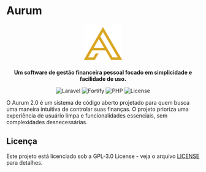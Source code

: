 # Aurum

<p align="center">
  <img src="public/favicon.svg" alt="Logo Aurum" width="100" height="100">
</p>

<p align="center">
  <strong>Um software de gestão financeira pessoal focado em simplicidade e facilidade de uso.</strong>
</p>

<p align="center">
  <img src="https://img.shields.io/badge/Laravel-12.x-red?style=flat&logo=laravel" alt="Laravel" />
  <img src="https://img.shields.io/badge/Auth-Fortify-blue?style=flat&logo=laravel" alt="Fortify" />
  <img src="https://img.shields.io/badge/PHP-8.2+-777BB4?style=flat&logo=php" alt="PHP" />
  <img src="https://img.shields.io/badge/License-GPL--3.0-green?style=flat" alt="License" />
</p>

O Aurum 2.0 é um sistema de código aberto projetado para quem busca uma maneira intuitiva de controlar suas finanças. O projeto prioriza uma experiência de usuário limpa e funcionalidades essenciais, sem complexidades desnecessárias.

## Licença

Este projeto está licenciado sob a GPL-3.0 License - veja o arquivo [LICENSE](LICENSE) para detalhes.
